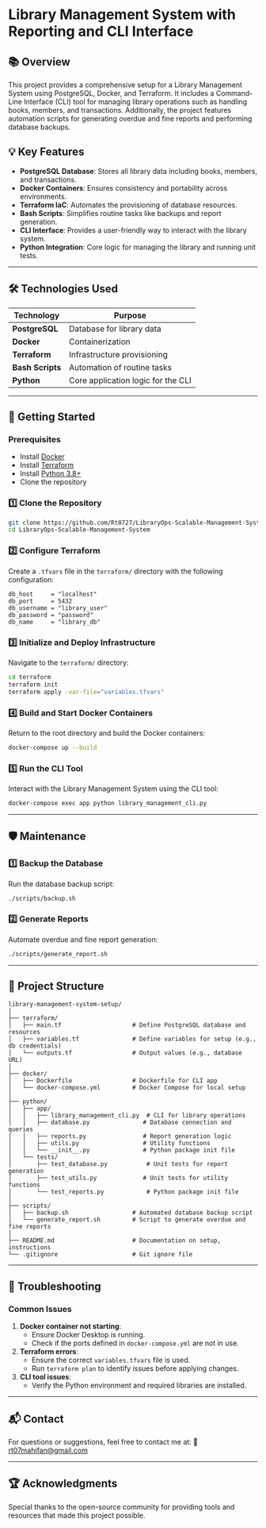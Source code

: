 # Library Management System with Reporting and CLI Interface

## 📚 Overview
This project provides a comprehensive setup for a Library Management System using PostgreSQL, Docker, and Terraform. It includes a Command-Line Interface (CLI) tool for managing library operations such as handling books, members, and transactions. Additionally, the project features automation scripts for generating overdue and fine reports and performing database backups.

## 💡 Key Features
- **PostgreSQL Database**: Stores all library data including books, members, and transactions.
- **Docker Containers**: Ensures consistency and portability across environments.
- **Terraform IaC**: Automates the provisioning of database resources.
- **Bash Scripts**: Simplifies routine tasks like backups and report generation.
- **CLI Interface**: Provides a user-friendly way to interact with the library system.
- **Python Integration**: Core logic for managing the library and running unit tests.

---

## 🛠️ Technologies Used

| Technology        | Purpose                               |
|-------------------|---------------------------------------|
| **PostgreSQL**    | Database for library data            |
| **Docker**        | Containerization                     |
| **Terraform**     | Infrastructure provisioning          |
| **Bash Scripts**  | Automation of routine tasks          |
| **Python**        | Core application logic for the CLI   |

---

## 🚀 Getting Started

### Prerequisites
- Install [Docker](https://www.docker.com/get-started)
- Install [Terraform](https://developer.hashicorp.com/terraform/downloads)
- Install [Python 3.8+](https://www.python.org/downloads/)
- Clone the repository

### 1️⃣ Clone the Repository
```bash
git clone https://github.com/Rt0727/LibraryOps-Scalable-Management-System.git
cd LibraryOps-Scalable-Management-System
```

### 2️⃣ Configure Terraform
Create a `.tfvars` file in the `terraform/` directory with the following configuration:
```hcl
db_host     = "localhost"
db_port     = 5432
db_username = "library_user"
db_password = "password"
db_name     = "library_db"
```

### 3️⃣ Initialize and Deploy Infrastructure
Navigate to the `terraform/` directory:
```bash
cd terraform
terraform init
terraform apply -var-file="variables.tfvars"
```

### 4️⃣ Build and Start Docker Containers
Return to the root directory and build the Docker containers:
```bash
docker-compose up --build
```

### 5️⃣ Run the CLI Tool
Interact with the Library Management System using the CLI tool:
```bash
docker-compose exec app python library_management_cli.py
```

---

## 🛡️ Maintenance

### 1️⃣ Backup the Database
Run the database backup script:
```bash
./scripts/backup.sh
```

### 2️⃣ Generate Reports
Automate overdue and fine report generation:
```bash
./scripts/generate_report.sh
```

---

## 📝 Project Structure
```
library-management-system-setup/
│
├── terraform/
│   ├── main.tf                    # Define PostgreSQL database and resources
│   ├── variables.tf               # Define variables for setup (e.g., db credentials)
│   └── outputs.tf                 # Output values (e.g., database URL)
│
├── docker/
│   ├── Dockerfile                 # Dockerfile for CLI app
│   └── docker-compose.yml         # Docker Compose for local setup
│
├── python/
│   ├── app/
│   │   ├── library_management_cli.py  # CLI for library operations
│   │   ├── database.py               # Database connection and queries
│   │   ├── reports.py                # Report generation logic
│   │   ├── utils.py                  # Utility functions
│   │   └── __init__.py               # Python package init file
│   └── tests/
│       ├── test_database.py           # Unit tests for report generation
│       ├── test_utils.py             # Unit tests for utility functions
│       └── test_reports.py            # Python package init file
│
├── scripts/
│   ├── backup.sh                  # Automated database backup script
│   └── generate_report.sh         # Script to generate overdue and fine reports
│
├── README.md                      # Documentation on setup, instructions
└── .gitignore                     # Git ignore file
```

---

## 🔧 Troubleshooting

### Common Issues
1. **Docker container not starting**:
   - Ensure Docker Desktop is running.
   - Check if the ports defined in `docker-compose.yml` are not in use.
2. **Terraform errors**:
   - Ensure the correct `variables.tfvars` file is used.
   - Run `terraform plan` to identify issues before applying changes.
3. **CLI tool issues**:
   - Verify the Python environment and required libraries are installed.

---

## 📬 Contact
For questions or suggestions, feel free to contact me at:
📧 [rt07mahifan@gmail.com](mailto:rt07mahifan@gmail.com)

---

## 🏆 Acknowledgments
Special thanks to the open-source community for providing tools and resources that made this project possible.

